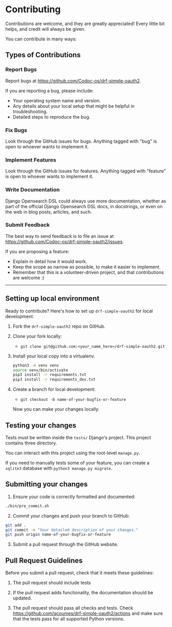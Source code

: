 # Contributing

Contributions are welcome, and they are greatly appreciated! Every little bit helps, and credit will always be given.

You can contribute in many ways:

## Types of Contributions

### Report Bugs

Report bugs at https://github.com/Codoc-os/drf-simple-oauth2.

If you are reporting a bug, please include:

* Your operating system name and version.
* Any details about your local setup that might be helpful in troubleshooting.
* Detailed steps to reproduce the bug.

### Fix Bugs

Look through the GitHub issues for bugs. Anything tagged with "bug"
is open to whoever wants to implement it.

### Implement Features

Look through the GitHub issues for features. Anything tagged with "feature"
is open to whoever wants to implement it.

### Write Documentation

Django Opensearch DSL could always use more documentation, whether as part of the official Django Opensearch DSL docs,
in docstrings, or even on the web in blog posts, articles, and such.

### Submit Feedback

The best way to send feedback is to file an issue at https://github.com/Codoc-os/drf-simple-oauth2/issues.

If you are proposing a feature:

* Explain in detail how it would work.
* Keep the scope as narrow as possible, to make it easier to implement.
* Remember that this is a volunteer-driven project, and that contributions are welcome :)

--- 

## Setting up local environment

Ready to contribute? Here's how to set up `drf-simple-oauth2` for local development.

1. Fork the `drf-simple-oauth2` repo on GitHub.

2. Clone your fork locally:

    * `git clone git@github.com:<your_name_here>/drf-simple-oauth2.git`

3. Install your local copy into a virtualenv.

   ```bash
   python3 -m venv venv
   source venv/bin/activate
   pip3 install -r requirements.txt
   pip3 install -r requirements_dev.txt
   ```

4. Create a branch for local development:

    * `git checkout -b name-of-your-bugfix-or-feature`

   Now you can make your changes locally.

## Testing your changes

Tests must be written inside the `tests/` Django's project. This project contains three directory.

You can interact with this project using the root-level `manage.py`.

If you need to manually tests some of your feature, you can create a `sqlite3`
database with `python3 manage.py migrate`.

## Submitting your changes

1. Ensure your code is correctly formatted and documented:

```sh
./bin/pre_commit.sh
```

2. Commit your changes and push your branch to GitHub:

```sh
git add .
git commit -m "Your detailed description of your changes."
git push origin name-of-your-bugfix-or-feature
```

3. Submit a pull request through the GitHub website.

## Pull Request Guidelines

Before you submit a pull request, check that it meets these guidelines:

1. The pull request should include tests

2. If the pull request adds functionality, the documentation should be updated.

3. The pull request should pass all checks and tests. Check
   https://github.com/qcoumes/drf-simple-oauth2/actions
   and make sure that the tests pass for all supported Python versions.
